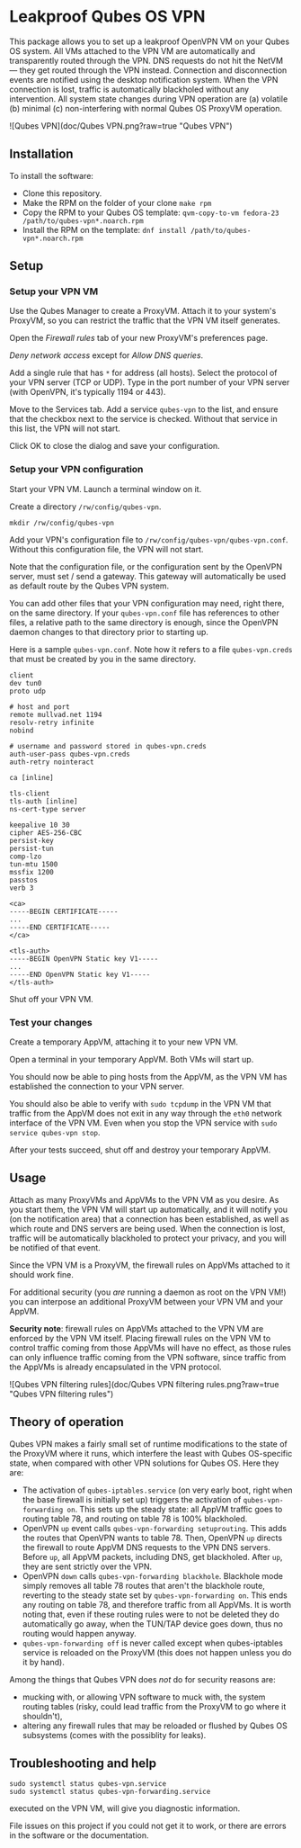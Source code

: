 # Leakproof Qubes OS VPN

This package allows you to set up a leakproof OpenVPN VM on your Qubes OS system.
All VMs attached to the VPN VM are automatically and transparently
routed through the VPN.  DNS requests do not hit the NetVM — they get routed
through the VPN instead.  Connection and disconnection events are notified
using the desktop notification system.  When the VPN connection is lost,
traffic is automatically blackholed without any intervention.  All system
state changes during VPN operation are (a) volatile (b) minimal (c)
non-interfering with normal Qubes OS ProxyVM operation.

![Qubes VPN](doc/Qubes VPN.png?raw=true "Qubes VPN")

## Installation

To install the software:

* Clone this repository.
* Make the RPM on the folder of your clone
  `make rpm`
* Copy the RPM to your Qubes OS template:
  `qvm-copy-to-vm fedora-23 /path/to/qubes-vpn*.noarch.rpm`
* Install the RPM on the template:
  `dnf install /path/to/qubes-vpn*.noarch.rpm`

## Setup

### Setup your VPN VM

Use the Qubes Manager to create a ProxyVM.  Attach it to your system's ProxyVM,
so you can restrict the traffic that the VPN VM itself generates.

Open the *Firewall rules* tab of your new ProxyVM's preferences page.

*Deny network access* except for *Allow DNS queries*.

Add a single rule that has `*` for address (all hosts).  Select the protocol
of your VPN server (TCP or UDP).  Type in the port number of your VPN server
(with OpenVPN, it's typically 1194 or 443).

Move to the Services tab.  Add a service `qubes-vpn` to the list, and ensure
that the checkbox next to the service is checked.  Without that service in
this list, the VPN will not start.

Click OK to close the dialog and save your configuration.

### Setup your VPN configuration

Start your VPN VM.  Launch a terminal window on it.

Create a directory `/rw/config/qubes-vpn`.

```
mkdir /rw/config/qubes-vpn
```

Add your VPN's configuration file to `/rw/config/qubes-vpn/qubes-vpn.conf`.
Without this configuration file, the VPN will not start.

Note that the configuration file, or the configuration sent by the OpenVPN
server, must set / send a gateway.  This gateway will automatically be
used as default route by the Qubes VPN system.

You can add other files that your VPN configuration may need, right there,
on the same directory.  If your `qubes-vpn.conf` file has references to
other files, a relative path to the same directory is enough, since the
OpenVPN daemon changes to that directory prior to starting up.

Here is a sample `qubes-vpn.conf`.  Note how it refers to a file
`qubes-vpn.creds` that must be created by you in the same directory.

```
client
dev tun0
proto udp

# host and port
remote mullvad.net 1194
resolv-retry infinite
nobind

# username and password stored in qubes-vpn.creds
auth-user-pass qubes-vpn.creds
auth-retry nointeract

ca [inline]

tls-client
tls-auth [inline]
ns-cert-type server

keepalive 10 30
cipher AES-256-CBC
persist-key
persist-tun
comp-lzo
tun-mtu 1500
mssfix 1200
passtos
verb 3

<ca>
-----BEGIN CERTIFICATE-----
...
-----END CERTIFICATE-----
</ca>

<tls-auth>
-----BEGIN OpenVPN Static key V1-----
...
-----END OpenVPN Static key V1-----
</tls-auth>
```

Shut off your VPN VM.

### Test your changes

Create a temporary AppVM, attaching it to your new VPN VM.

Open a terminal in your temporary AppVM.  Both VMs will start up.

You should now be able to ping hosts from the AppVM, as the
VPN VM has established the connection to your VPN server.

You should also be able to verify with `sudo tcpdump` in the VPN VM
that traffic from the AppVM does not exit in any way through
the `eth0` network interface of the VPN VM.  Even when you stop
the VPN service with `sudo service qubes-vpn stop`.

After your tests succeed, shut off and destroy your temporary AppVM.

## Usage

Attach as many ProxyVMs and AppVMs to the VPN VM as you desire.
As you start them, the VPN VM will start up automatically, and it
will notify you (on the notification area) that a connection has
been established, as well as which route and DNS servers are
being used.  When the connection is lost, traffic will be
automatically blackholed to protect your privacy, and you will
be notified of that event.

Since the VPN VM is a ProxyVM, the firewall rules on AppVMs
attached to it should work fine.

For additional security (you *are* running a daemon as root
on the VPN VM!) you can interpose an additional ProxyVM
between your VPN VM and your AppVM.

**Security note**: firewall rules on AppVMs attached to the VPN VM
are enforced by the VPN VM itself.  Placing firewall rules on the
VPN VM to control traffic coming from those AppVMs will have no
effect, as those rules can only influence traffic coming from the
VPN software, since traffic from the AppVMs is already encapsulated
in the VPN protocol.

![Qubes VPN filtering rules](doc/Qubes VPN filtering rules.png?raw=true "Qubes VPN filtering rules")

## Theory of operation

Qubes VPN makes a fairly small set of runtime modifications to the state of the ProxyVM where it runs, which interfere the least with Qubes OS-specific state, when compared with other VPN solutions for Qubes OS.  Here they are:

* The activation of `qubes-iptables.service` (on very early boot, right when the base firewall is initially set up) triggers the activation of `qubes-vpn-forwarding on`.  This sets up the steady state: all AppVM traffic goes to routing table 78, and routing on table 78 is 100% blackholed.
* OpenVPN `up` event calls `qubes-vpn-forwarding setuprouting`.  This adds the routes that OpenVPN wants to table 78.  Then, OpenVPN `up` directs the firewall to route AppVM DNS requests to the VPN DNS servers.  Before `up`, all AppVM packets, including DNS, get blackholed.  After `up`, they are sent strictly over the VPN.
* OpenVPN `down` calls `qubes-vpn-forwarding blackhole`.  Blackhole mode simply removes all table 78 routes that aren't the blackhole route, reverting to the steady state set by `qubes-vpn-forwarding on`.  This ends any routing on table 78, and therefore traffic from all AppVMs.  It is worth noting that, even if these routing rules were to not be deleted  they do automatically go away, when the TUN/TAP device goes down, thus no routing would happen anyway.
* `qubes-vpn-forwarding off` is never called except when qubes-iptables service is reloaded on the ProxyVM (this does not happen unless you do it by hand).

Among the things that Qubes VPN does *not* do for security reasons are:

* mucking with, or allowing VPN software to muck with, the system routing tables (risky, could lead traffic from the ProxyVM to go where it shouldn't),
* altering any firewall rules that may be reloaded or flushed by Qubes OS subsystems (comes with the possiblity for leaks).

## Troubleshooting and help

```
sudo systemctl status qubes-vpn.service
sudo systemctl status qubes-vpn-forwarding.service
```

executed on the VPN VM, will give you diagnostic information.

File issues on this project if you could not get it to work,
or there are errors in the software or the documentation.
